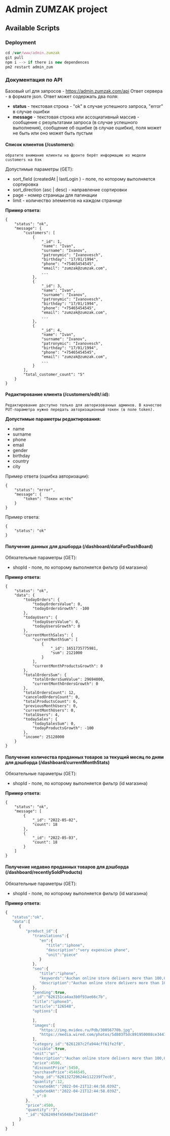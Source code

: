 # Admin ZUMZAK project

## Available Scripts

### Deployment

```js
cd /var/www/admin.zumzak
git pull
npm i --> if there is new dependences
pm2 restart admin_zum
```

### Документация по API

Базовый url для запросов - https://admin.zumzak.com/api
Ответ сервера - в формате json.
Ответ может содержать два поля:

- **status** - текстовая строка - "ok" в случае успешного запроса, "error" в случае ошибки
- **message** - текстовая строка или ассоциативный массив - сообщение с результатами запроса (в случае успешного выполнения), сообщение об ошибке (в случае ошибки), поля может не быть или оно может быть пустым

#### Список клиентов (/customers):

`обратите внимание клиенты на фронте берёт информацию из модели customers на бэк`

Допустимые параметры (GET):

- sort_field (createdAt | lastLogin ) - поле, по которому выполняется сортировка
- sort_direction (asc | desc) - направление сортировки
- page - номер страницы для пагинации
- limit - количество элементов на каждом странице

**Пример ответа:**

    {
        "status": "ok",
        "message": {
            "customers": [
                {
                    "_id": 1,
                    "name": "Ivan",
                    "surname": "Ivanov",
                    "patronymic": "Ivanovesch",
                    "birthday": "17/01/1994",
                    "phone": "+75465454545",
                    "email": "zumzak@zumzak.com",
                    ...
                },
                {
                    "_id": 3,
                    "name": "Ivan",
                    "surname": "Ivanov",
                    "patronymic": "Ivanovesch",
                    "birthday": "17/01/1994",
                    "phone": "+75465454545",
                    "email": "zumzak@zumzak.com",
                    ...
                },
                {
                    "_id": 4,
                    "name": "Ivan",
                    "surname": "Ivanov",
                    "patronymic": "Ivanovesch",
                    "birthday": "17/01/1994",
                    "phone": "+75465454545",
                    "email": "zumzak@zumzak.com",
                    ...
                }
            ],
            "total_customer_count": "5"
        }
    }

#### Редактирование клиента (/customers/edit/:id):

`Редактирование доступно только для авторизованных админов. В качестве PUT-параметра нужно передать авторизационный токен (в поле token).`

**Допустимые параметры редактирования:**

- name
- surname
- phone
- email
- gender
- birthday
- country
- city

Пример ответа (ошибка авторизации):

    {
        "status": "error",
        "message": {
            "token": "Токен истёк"
        }
    }

Пример ответа:

    {
        "status": "ok"
    }

#### Получение данных для дэшборда (/dashboard/dataForDashBoard)

Обязательные параметры (GET):

- shopId - поле, по которому выполняется фильтр (id магазина)

**Пример ответа:**

    {
        "status": "ok",
        "data": {
            "todayOrders": {
                "todayOrdersValue": 0,
                "todayOrdersGrowth": -100
            },
            "todayUsers": {
                "todayUsersValue": 0,
                "todayUsersGrowth": 0
            },
            "currentMonthSales": {
                "currentMonthSum": [
                    {
                        "_id": 1651735775981,
                        "sum": 2121000
                    }
                ],
                "currentMonthProductsGrowth": 0
            },
            "totalOrdersSum": {
                "totalOrdersSumValue": 29694000,
                "currentMonthOrdersGrowth": 0
            },
            "totalOrdersCount": 12,
            "canceledOrdersCount": 0,
            "totalProductsCount": 6,
            "previousMonthUsers": 0,
            "currentMonthUsers": 0,
            "totalUsers": 4,
            "todaySales": {
                "todaySalesSum": 0,
                "todayProductsGrowth": -100
            },
            "income": 25128000
        }
    }

#### Получение количества проданных товаров за текущий месяц по дням для дэшборда (/dashboard/currentMonthStats)

Обязательные параметры (GET):

- shopId - поле, по которому выполняется фильтр (id магазина)

**Пример ответа:**

    {
        "status": "ok",
        "message": [
            {
                "_id": "2022-05-02",
                "count": 18
            },
            {
                "_id": "2022-05-03",
                "count": 18
            }
        ]
    }

#### Получение недавно проданных товаров для дэшборда (/dashboard/recentlySoldProducts)

Обязательные параметры (GET):

- shopId - поле, по которому выполняется фильтр (id магазина)

**Пример ответа:**

```js
{
   "status":"ok",
   "data":[
      {
         "product_id":{
            "translations":{
               "en":{
                  "title":"iphone",
                  "description":"very expensive phone",
                  "unit":"piece"
               }
            },
            "seo":{
               "title":"iphone",
               "keywords":"Auchan online store delivers more than 100,000 fresh food and household goods to your home or office in Moscow and other Russian cities.",
               "description":"Auchan online store delivers more than 100,000 fresh food and household goods to your home or office in Moscow and other Russian cities."
            },
            "pending":true,
            "_id":"626151ca4aa3b0f93ae66c7b",
            "title":"iphone3",
            "article":"126548",
            "options":[
               
            ],
            "images":[
               "https://img.mvideo.ru/Pdb/30056770b.jpg",
               "https://media.wired.com/photos/5d803f5dc891950008ce3447/master/pass/iphone-11_6175-Edit.jpg"
            ],
            "category_id":"6261287c2fa944cff61fe2f8",
            "visible":true,
            "unit":"шт",
            "description":"Auchan online store delivers more than 100,000 fresh food and household goods to your home or office in Moscow and other Russian cities.",
            "price":4500,
            "discountPrice":5450,
            "purchasePrice":4546545,
            "shop_id":"626132729624e112239f7ec6",
            "quantity":12,
            "createdAt":"2022-04-21T12:44:58.039Z",
            "updatedAt":"2022-04-21T12:44:58.039Z",
            "_v":0
         },
         "price":4500,
         "quantity":"3",
         "_id":"6262494f45048e724d1bb45f"
      }
   ]
}
```
